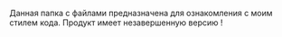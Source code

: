 Данная папка с файлами предназначена для ознакомления с моим стилем кода.
Продукт имеет незавершенную версию !
